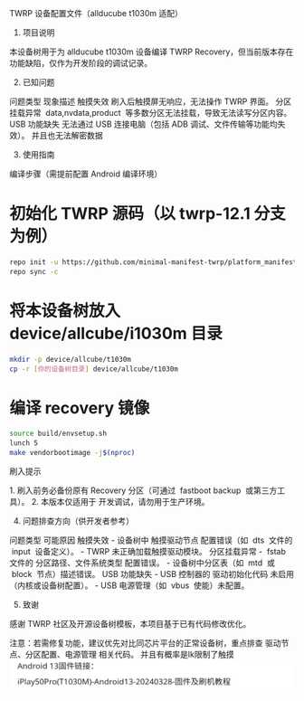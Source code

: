 TWRP 设备配置文件（allducube t1030m 适配）
 
1. 项目说明
 
本设备树用于为 allducube t1030m 设备编译 TWRP Recovery，但当前版本存在功能缺陷，仅作为开发阶段的调试记录。
 
2. 已知问题
 
问题类型 现象描述 
触摸失效 刷入后触摸屏无响应，无法操作 TWRP 界面。 
分区挂载异常  data,nvdata,product  等多数分区无法挂载，导致无法读写分区内容。 
USB 功能缺失 无法通过 USB 连接电脑（包括 ADB 调试、文件传输等功能均失效）。
并且也无法解密数据
 
3. 使用指南
 
编译步骤（需提前配置 Android 编译环境）
 
# 初始化 TWRP 源码（以 twrp-12.1 分支为例）
```bash
repo init -u https://github.com/minimal-manifest-twrp/platform_manifest_twrp_aosp.git -b twrp-12.1  
repo sync -c  
```
# 将本设备树放入 device/allcube/i1030m 目录    
```bash
mkdir -p device/allcube/t1030m  
cp -r [你的设备树目录] device/allcube/t1030m  
```
# 编译 recovery 镜像  
```bash
source build/envsetup.sh  
lunch 5 
make vendorbootimage -j$(nproc)  

``` 
刷入提示
 
1. 刷入前务必备份原有 Recovery 分区（可通过  fastboot backup  或第三方工具）。
2. 本版本仅适用于 开发调试，请勿用于生产环境。
 
4. 问题排查方向（供开发者参考）
 
问题类型 可能原因 
触摸失效 - 设备树中 触摸驱动节点 配置错误（如  dts  文件的  input  设备定义）。   - TWRP 未正确加载触摸驱动模块。 
分区挂载异常 -  fstab  文件的 分区路径、文件系统类型 配置错误。   - 设备树中分区表（如  mtd  或  block  节点）描述错误。 
USB 功能缺失 - USB 控制器的 驱动初始化代码 未启用（内核或设备树配置）。   - USB 电源管理（如  vbus  使能）未配置。 
 
5. 致谢
 
感谢 TWRP 社区及开源设备树模板，本项目基于已有代码修改优化。
 
注意：若需修复功能，建议优先对比同芯片平台的正常设备树，重点排查 驱动节点、分区配置、电源管理 相关代码。
并且有概率是lk限制了触摸
![固件版本截图](Screenshot_20250627-154451_Chrome.png)
